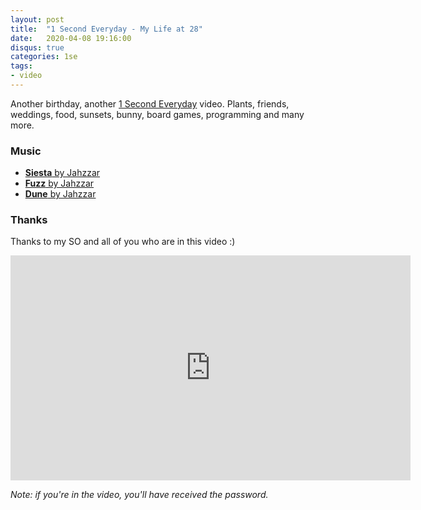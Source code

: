 ```yaml
---
layout: post
title:  "1 Second Everyday - My Life at 28"
date:   2020-04-08 19:16:00
disqus: true
categories: 1se
tags:
- video
---
```


Another birthday, another [1 Second Everyday](http://1se.co/) video. Plants, friends, weddings, food, sunsets, bunny, board games, programming and many more.

### Music

* [**Siesta** by Jahzzar](https://freemusicarchive.org/music/Jahzzar/Travellers_Guide/Siesta)
* [**Fuzz** by Jahzzar](https://freemusicarchive.org/music/Jahzzar/Dune/Fuzz)
* [**Dune** by Jahzzar](https://freemusicarchive.org/music/Jahzzar/Dune/Dune_1175)

### Thanks
Thanks to my SO and all of you who are in this video :)


<iframe src="https://player.vimeo.com/video/405110226" width="640" height="360" frameborder="0" allow="autoplay; fullscreen" allowfullscreen></iframe>


_Note: if you're in the video, you'll have received the password._
